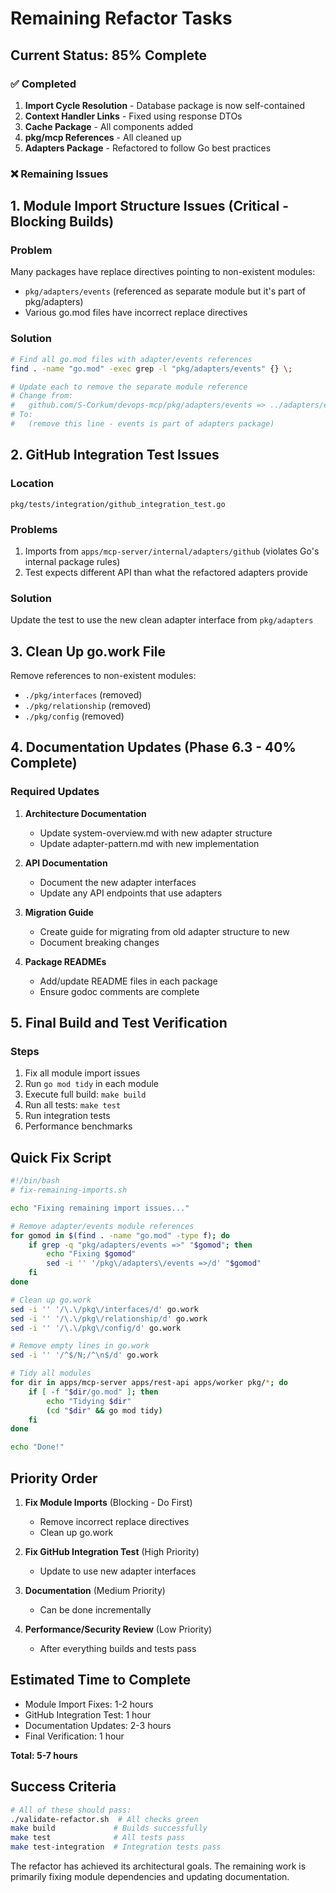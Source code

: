 # Remaining Refactor Tasks

## Current Status: 85% Complete

### ✅ Completed
1. **Import Cycle Resolution** - Database package is now self-contained
2. **Context Handler Links** - Fixed using response DTOs
3. **Cache Package** - All components added
4. **pkg/mcp References** - All cleaned up
5. **Adapters Package** - Refactored to follow Go best practices

### ❌ Remaining Issues

## 1. Module Import Structure Issues (Critical - Blocking Builds)

### Problem
Many packages have replace directives pointing to non-existent modules:
- `pkg/adapters/events` (referenced as separate module but it's part of pkg/adapters)
- Various go.mod files have incorrect replace directives

### Solution
```bash
# Find all go.mod files with adapter/events references
find . -name "go.mod" -exec grep -l "pkg/adapters/events" {} \;

# Update each to remove the separate module reference
# Change from:
#   github.com/S-Corkum/devops-mcp/pkg/adapters/events => ../adapters/events
# To:
#   (remove this line - events is part of adapters package)
```

## 2. GitHub Integration Test Issues

### Location
`pkg/tests/integration/github_integration_test.go`

### Problems
1. Imports from `apps/mcp-server/internal/adapters/github` (violates Go's internal package rules)
2. Test expects different API than what the refactored adapters provide

### Solution
Update the test to use the new clean adapter interface from `pkg/adapters`

## 3. Clean Up go.work File

Remove references to non-existent modules:
- `./pkg/interfaces` (removed)
- `./pkg/relationship` (removed)
- `./pkg/config` (removed)

## 4. Documentation Updates (Phase 6.3 - 40% Complete)

### Required Updates
1. **Architecture Documentation**
   - Update system-overview.md with new adapter structure
   - Update adapter-pattern.md with new implementation
   
2. **API Documentation**
   - Document the new adapter interfaces
   - Update any API endpoints that use adapters

3. **Migration Guide**
   - Create guide for migrating from old adapter structure to new
   - Document breaking changes

4. **Package READMEs**
   - Add/update README files in each package
   - Ensure godoc comments are complete

## 5. Final Build and Test Verification

### Steps
1. Fix all module import issues
2. Run `go mod tidy` in each module
3. Execute full build: `make build`
4. Run all tests: `make test`
5. Run integration tests
6. Performance benchmarks

## Quick Fix Script

```bash
#!/bin/bash
# fix-remaining-imports.sh

echo "Fixing remaining import issues..."

# Remove adapter/events module references
for gomod in $(find . -name "go.mod" -type f); do
    if grep -q "pkg/adapters/events =>" "$gomod"; then
        echo "Fixing $gomod"
        sed -i '' '/pkg\/adapters\/events =>/d' "$gomod"
    fi
done

# Clean up go.work
sed -i '' '/\.\/pkg\/interfaces/d' go.work
sed -i '' '/\.\/pkg\/relationship/d' go.work
sed -i '' '/\.\/pkg\/config/d' go.work

# Remove empty lines in go.work
sed -i '' '/^$/N;/^\n$/d' go.work

# Tidy all modules
for dir in apps/mcp-server apps/rest-api apps/worker pkg/*; do
    if [ -f "$dir/go.mod" ]; then
        echo "Tidying $dir"
        (cd "$dir" && go mod tidy)
    fi
done

echo "Done!"
```

## Priority Order

1. **Fix Module Imports** (Blocking - Do First)
   - Remove incorrect replace directives
   - Clean up go.work
   
2. **Fix GitHub Integration Test** (High Priority)
   - Update to use new adapter interfaces
   
3. **Documentation** (Medium Priority)
   - Can be done incrementally
   
4. **Performance/Security Review** (Low Priority)
   - After everything builds and tests pass

## Estimated Time to Complete

- Module Import Fixes: 1-2 hours
- GitHub Integration Test: 1 hour
- Documentation Updates: 2-3 hours
- Final Verification: 1 hour

**Total: 5-7 hours**

## Success Criteria

```bash
# All of these should pass:
./validate-refactor.sh  # All checks green
make build             # Builds successfully
make test              # All tests pass
make test-integration  # Integration tests pass
```

The refactor has achieved its architectural goals. The remaining work is primarily fixing module dependencies and updating documentation.